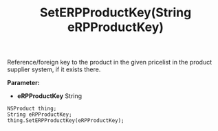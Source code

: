 ﻿---
uid: crmscript_ref_NSProduct_SetERPProductKey
title: SetERPProductKey(String eRPProductKey)
intellisense: NSProduct.SetERPProductKey
keywords: NSProduct, GetERPProductKey
so.topic: reference
---

Reference/foreign key to the product in the given pricelist in the product supplier system, if it exists there.

**Parameter:** 
 - **eRPProductKey** String

```crmscript
NSProduct thing;
String eRPProductKey;
thing.SetERPProductKey(eRPProductKey);
```

